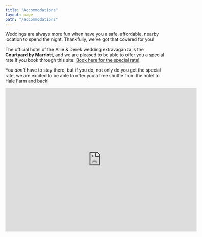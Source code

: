 ```yaml
---
title: "Accommodations"
layout: page
path: "/accommodations"
---
```


Weddings are always more fun when have you a safe, affordable, nearby location to spend the night. Thankfully, we've got that covered for you!

The official hotel of the Allie & Derek wedding extravaganza is the **Courtyard by Marriott**, and we are pleased to be able to offer you a special rate if you book through this site: [Book here for the special rate!](http://cwp.marriott.com/cakcy/tobinschneiderwedding/)

You _don't_ have to stay there, but if you do, not only do you get the special rate, we are excited to be able to offer you a free shuttle from the hotel to Hale Farm and back!

<iframe src="https://www.google.com/maps/embed?pb=!1m28!1m12!1m3!1d24022.82587471646!2d-81.55383852277821!3d41.18136822367953!2m3!1f0!2f0!3f0!3m2!1i1024!2i768!4f13.1!4m13!3e6!4m5!1s0x8831271ae10ba573%3A0x505ade745de26038!2s4047+Bridgewater+Pkwy%2C+Stow%2C+OH+44224!3m2!1d41.177461099999995!2d-81.4802599!4m5!1s0x8830d942511c45ef%3A0xa273c0d0426f8f85!2sHale+Farm+%26+Village%2C+2686+Oak+Hill+Rd%2C+Bath%2C+OH+44210!3m2!1d41.193670999999995!2d-81.592398!5e0!3m2!1sen!2sus!4v1516818649628" width="600" height="450" frameBorder="0" style="border:0" allowfullscreen></iframe>
